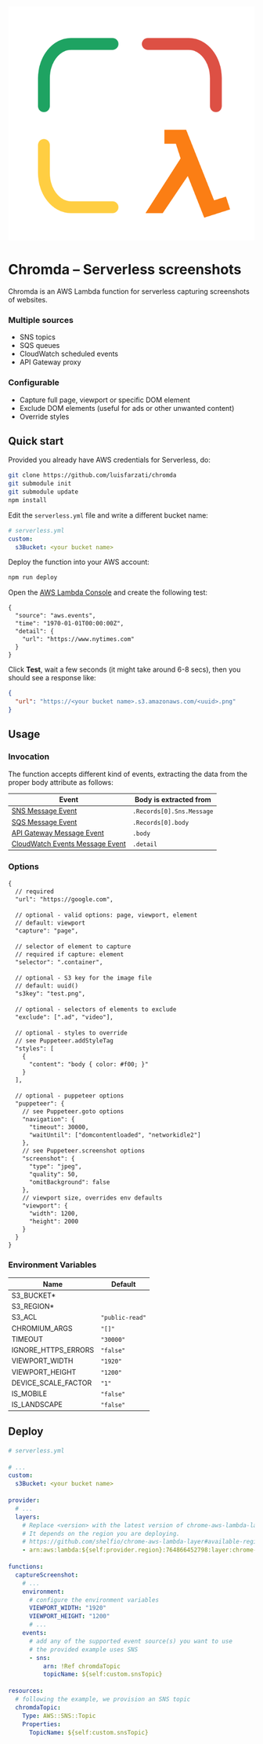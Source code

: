 ![Chromda](chromda.png)

# Chromda – Serverless screenshots

Chromda is an AWS Lambda function for serverless capturing screenshots of websites.

### Multiple sources

- SNS topics
- SQS queues
- CloudWatch scheduled events
- API Gateway proxy

### Configurable

- Capture full page, viewport or specific DOM element
- Exclude DOM elements (useful for ads or other unwanted content)
- Override styles

## Quick start

Provided you already have AWS credentials for Serverless, do:

```bash
git clone https://github.com/luisfarzati/chromda
git submodule init
git submodule update
npm install
```

Edit the `serverless.yml` file and write a different bucket name:

```yaml
# serverless.yml
custom:
  s3Bucket: <your bucket name>
```

Deploy the function into your AWS account:

```bash
npm run deploy
```

Open the [AWS Lambda Console](https://console.aws.amazon.com/lambda/home?region=us-east-1#/functions/chromda-dev-captureScreenshot) and create the following test:

```jsonc
{
  "source": "aws.events",
  "time": "1970-01-01T00:00:00Z",
  "detail": {
    "url": "https://www.nytimes.com"
  }
}
```

Click **Test**, wait a few seconds (it might take around 6-8 secs), then you should see a response like:

```json
{
  "url": "https://<your bucket name>.s3.amazonaws.com/<uuid>.png"
}
```

## Usage

### Invocation

The function accepts different kind of events, extracting the data from the proper body attribute as follows:

| Event                                                                                                      | Body is extracted from    |
| ---------------------------------------------------------------------------------------------------------- | ------------------------- |
| [SNS Message Event](https://docs.aws.amazon.com/lambda/latest/dg/with-sns.html)                            | `.Records[0].Sns.Message` |
| [SQS Message Event](https://docs.aws.amazon.com/lambda/latest/dg/with-sqs.html)                            | `.Records[0].body`        |
| [API Gateway Message Event](https://docs.aws.amazon.com/lambda/latest/dg/with-on-demand-https.html)        | `.body`                   |
| [CloudWatch Events Message Event](https://docs.aws.amazon.com/lambda/latest/dg/with-scheduled-events.html) | `.detail`                 |

### Options

```jsonc
{
  // required
  "url": "https://google.com",

  // optional - valid options: page, viewport, element
  // default: viewport
  "capture": "page",

  // selector of element to capture
  // required if capture: element
  "selector": ".container",

  // optional - S3 key for the image file
  // default: uuid()
  "s3key": "test.png",

  // optional - selectors of elements to exclude
  "exclude": [".ad", "video"],

  // optional - styles to override
  // see Puppeteer.addStyleTag
  "styles": [
    {
      "content": "body { color: #f00; }"
    }
  ],

  // optional - puppeteer options
  "puppeteer": {
    // see Puppeteer.goto options
    "navigation": {
      "timeout": 30000,
      "waitUntil": ["domcontentloaded", "networkidle2"]
    },
    // see Puppeteer.screenshot options
    "screenshot": {
      "type": "jpeg",
      "quality": 50,
      "omitBackground": false
    },
    // viewport size, overrides env defaults
    "viewport": {
      "width": 1200,
      "height": 2000
    }
  }
}
```

### Environment Variables

| Name                | Default         |
| ------------------- | --------------- |
| S3_BUCKET\*         |                 |
| S3_REGION\*         |                 |
| S3_ACL              | `"public-read"` |
| CHROMIUM_ARGS       | `"[]"`          |
| TIMEOUT             | `"30000"`       |
| IGNORE_HTTPS_ERRORS | `"false"`       |
| VIEWPORT_WIDTH      | `"1920"`        |
| VIEWPORT_HEIGHT     | `"1200"`        |
| DEVICE_SCALE_FACTOR | `"1"`           |
| IS_MOBILE           | `"false"`       |
| IS_LANDSCAPE        | `"false"`       |

## Deploy

```yaml
# serverless.yml

# ...
custom:
  s3Bucket: <your bucket name>

provider:
  # ...
  layers:
    # Replace <version> with the latest version of chrome-aws-lambda-layer
    # It depends on the region you are deploying.
    # https://github.com/shelfio/chrome-aws-lambda-layer#available-regions
    - arn:aws:lambda:${self:provider.region}:764866452798:layer:chrome-aws-lambda:<version>

functions:
  captureScreenshot:
    # ...
    environment:
      # configure the environment variables
      VIEWPORT_WIDTH: "1920"
      VIEWPORT_HEIGHT: "1200"
      # ...
    events:
      # add any of the supported event source(s) you want to use
      # the provided example uses SNS
      - sns:
          arn: !Ref chromdaTopic
          topicName: ${self:custom.snsTopic}

resources:
  # following the example, we provision an SNS topic
  chromdaTopic:
    Type: AWS::SNS::Topic
    Properties:
      TopicName: ${self:custom.snsTopic}
```
